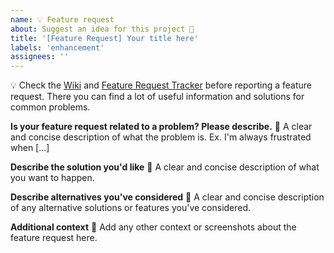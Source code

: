 ```yaml
---
name: 💡 Feature request
about: Suggest an idea for this project 🚀
title: '[Feature Request] Your title here'
labels: 'enhancement'
assignees: ''
---
```


💡 Check the [Wiki](https://github.com/MarkusBordihn/BOs-Easy-NPC/wiki) and
[Feature Request Tracker](https://github.com/MarkusBordihn/BOs-Easy-NPC/issues?q=label%3Aenhancement)
before reporting a feature request.
There you can find a lot of useful information and solutions for common problems.

**Is your feature request related to a problem? Please describe.** 🤔
A clear and concise description of what the problem is. Ex. I'm always frustrated when [...]

**Describe the solution you'd like** 💭
A clear and concise description of what you want to happen.

**Describe alternatives you've considered** 🔄
A clear and concise description of any alternative solutions or features you've considered.

**Additional context** 📝
Add any other context or screenshots about the feature request here.